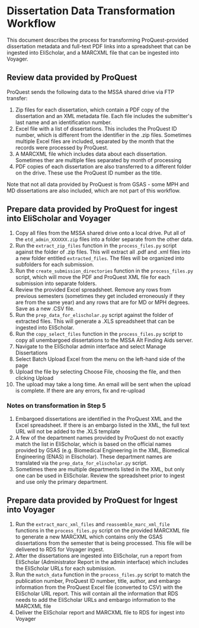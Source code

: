 # Dissertation Data Transformation Workflow

This document describes the process for transforming ProQuest-provided dissertation metadata and full-text PDF links into a spreadsheet that can be ingested into EliScholar, and a MARCXML file that can be ingested into Voyager.

## Review data provided by ProQuest

ProQuest sends the following data to the MSSA shared drive via FTP transfer:
1. Zip files for each dissertation, which contain a PDF copy of the dissertation and an XML metadata file. Each file includes the submitter's last name and an identification number.
2. Excel file with a list of dissertations. This includes the ProQuest ID number, which is different from the identifier in the .zip files. Sometimes multiple Excel files are included, separated by the month that the records were processed by ProQuest.
3. A MARCXML file which includes data about each dissertation. Sometimes ther are multiple files separated by month of processing
4. PDF copies of each dissertation are also transferred to a different folder on the drive. These use the ProQuest ID number as the title.

Note that not all data provided by ProQuest is from GSAS - some MPH and MD dissertations are also included, which are not part of this workflow.

## Prepare data provided by ProQuest for ingest into EliScholar and Voyager

1. Copy all files from the MSSA shared drive onto a local drive. Put all of the `etd_admin_XXXXXX.zip` files into a folder separate from the other data.
2. Run the `extract_zip_files` function in the `process_files.py` script against the folder of .zip files. This will extract all .pdf and .xml files into a new folder entitled `extracted_files`. The files will be organized into subfolders for each submission.
3. Run the `create_submission_directories` function in the `process_files.py` script, which will move the PDF and ProQuest XML file for each submission into separate folders.
4. Review the provided Excel spreadsheet. Remove any rows from previous semesters (sometimes they get included erroneously if they are from the same year) and any rows that are for MD or MPH degrees. Save as a new .CSV file.
5. Run the `prep_data_for_elischolar.py` script against the folder of extracted files. This will generate a .XLS spreadsheet that can be ingested into EliScholar.
6. Run the `copy_select_files` function in the `process_files.py` script to copy all unembargoed dissertations to the MSSA Alt Finding Aids server.
7. Navigate to the EliScholar admin interface and select Manage Dissertations
8. Select Batch Upload Excel from the menu on the left-hand side of the page
9. Upload the file by selecting Choose File, choosing the file, and then clicking Upload
10. The upload may take a long time. An email will be sent when the upload is complete. If there are any errors, fix and re-upload

### Notes on transformation in Step 5

1. Embargoed dissertations are identified in the ProQuest XML and the Excel spreadsheet. If there is an embargo listed in the XML, the full text URL will not be added to the .XLS template
2. A few of the department names provided by ProQuest do not exactly match the list 
in EliScholar, which is based on the official names provided by GSAS (e.g. Biomedical Engineering in the XML, Biomedical Engineering (ENAS) in Elischolar). These department names are translated via the `prep_data_for_elischolar.py` script.
3. Sometimes there are multiple departments listed in the XML, but only one can be used in EliScholar. Review the spreadsheet prior to ingest and use only the primary department.

## Prepare data provided by ProQuest for Ingest into Voyager

1. Run the `extract_marc_xml_files` and `reassemble_marc_xml_file` functions in the `process_files.py` script on the provided MARCXML file to generate a new MARCXML which contains only the GSAS dissertations from the semester that is being processed. This file will be delivered to RDS for Voyager ingest.
2. After the dissertations are ingested into EliScholar, run a report from EliScholar (Administrator Report in the admin interface) which includes the EliScholar URLs for each submission.
3. Run the `match_data` function in the `process_files.py` script to match the publication number, ProQuest ID number, title, author, and embargo information from the ProQuest Excel file (converted to CSV) with the EliScholar URL report. This will contain all the information that RDS needs to add the EliScholar URLs and embargo information to the MARCXML file
4. Deliver the EliScholar report and MARCXML file to RDS for ingest into Voyager

